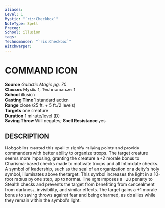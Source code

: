 ```yaml
---
aliases: 
Level: 1
Mystic: "`ris:Checkbox`"
NoteType: Spell
Precog: 
School: illusion 
tags: 
Technomancer: "`ris:Checkbox`"
Witchwarper: 
---
```

# COMMAND ICON

**Source** _Galactic Magic pg. 70_  
**Classes** Mystic 1, Technomancer 1  
**School** illusion  
**Casting Time** 1 standard action  
**Range** close (25 ft. + 5 ft./2 levels)  
**Targets** one creature  
**Duration** 1 minute/level (D)  
**Saving Throw** Will negates; **Spell Resistance** yes

## DESCRIPTION

Hobgoblins created this spell to signify rallying points and provide commanders with better ability to organize troops. The target creature seems more imposing, granting the creature a +2 morale bonus to Charisma-based checks made to motivate troops and all Intimidate checks. A symbol of leadership, such as the seal of an organization or a deity's holy symbol, illuminates above the target. This symbol increases the light in a 10-foot radius by one step, up to normal. The light imposes a –20 penalty to Stealth checks and prevents the target from benefiting from concealment from darkness, invisibility, and similar effects. The target gains a +1 morale bonus to saving throws against fear and being charmed, as do allies while they remain within the symbol's light.